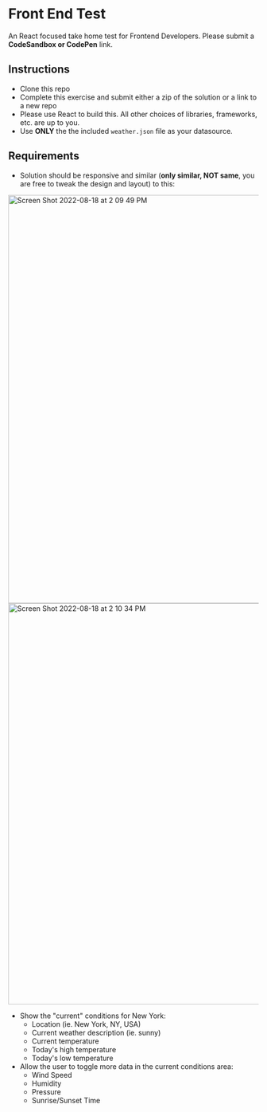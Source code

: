 # Front End Test
An React focused take home test for Frontend Developers. Please submit a **CodeSandbox or CodePen** link.

## Instructions
- Clone this repo
- Complete this exercise and submit either a zip of the solution or a link to a new repo
- Please use React to build this. All other choices of libraries, frameworks, etc. are up to you.
- Use **ONLY** the the included `weather.json` file as your datasource.

## Requirements
- Solution should be responsive and similar (**only similar, NOT same**, you are free to tweak the design and layout) to this:

<img width="820" alt="Screen Shot 2022-08-18 at 2 09 49 PM" src="https://user-images.githubusercontent.com/19583619/185351403-9c82e404-3a43-4c8b-ad10-10bd62be5468.png">
  <img width="806" alt="Screen Shot 2022-08-18 at 2 10 34 PM" src="https://user-images.githubusercontent.com/19583619/185351515-f688cdc9-fee0-4304-90d9-d523816a568b.png">

- Show the "current" conditions for New York:
  - Location (ie. New York, NY, USA)
  - Current weather description (ie. sunny)
  - Current temperature
  - Today's high temperature
  - Today's low temperature
- Allow the user to toggle more data in the current conditions area:
    - Wind Speed
    - Humidity
    - Pressure
    - Sunrise/Sunset Time
